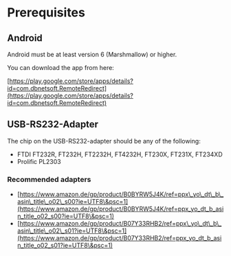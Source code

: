 # Prerequisites

## Android&#x20;

Android must be at least version 6 (Marshmallow) or higher.&#x20;

You can download the app from here:&#x20;

[https://play.google.com/store/apps/details?id=com.dbnetsoft.RemoteRedirect](https://play.google.com/store/apps/details?id=com.dbnetsoft.RemoteRedirect)

## USB-RS232-Adapter

The chip on the USB-RS232-adapter should be any of the following:

* FTDI FT232R, FT232H, FT2232H, FT4232H, FT230X, FT231X, FT234XD
* Prolific PL2303

### Recommended adapters

* [https://www.amazon.de/gp/product/B0BYRW5J4K/ref=ppx\_yo\_dt\_b\_asin\_title\_o02\_s00?ie=UTF8\&psc=1](https://www.amazon.de/gp/product/B0BYRW5J4K/ref=ppx_yo_dt_b_asin_title_o02_s00?ie=UTF8\&psc=1)
* [https://www.amazon.de/gp/product/B07Y33RHB2/ref=ppx\_yo\_dt\_b\_asin\_title\_o02\_s01?ie=UTF8\&psc=1](https://www.amazon.de/gp/product/B07Y33RHB2/ref=ppx_yo_dt_b_asin_title_o02_s01?ie=UTF8\&psc=1)

